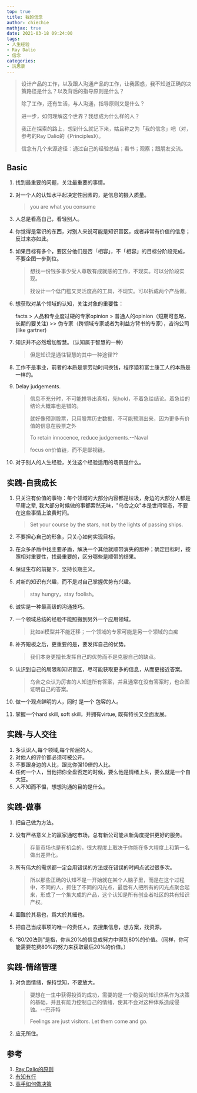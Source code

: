 ```yaml
---
top: true
title: 我的信念
author: chiechie
mathjax: true
date: 2021-03-18 09:24:00
tags:
- 人生经验
- Ray Dalio
- 信念
categories: 
- 沉思录
---
```


> 设计产品的工作，以及跟人沟通产品的工作，让我困惑，我不知道正确的决策路径是什么？以及背后的指导原则是什么？
> 
> 除了工作，还有生活，与人沟通，指导原则又是什么？
> 
> 进一步，如何理解这个世界？我想成为什么样的人？
> 
> 我正在探索的路上，想到什么就记下来，姑且称之为「我的信念」吧（对，参考的Ray Dalio的《Principles》）。
>
> 信念有几个来源途径：通过自己的经验总结；看书；观察；跟朋友交流。


## Basic

1. 找到最重要的问题，关注最重要的事情。
2. 对一个人的认知水平起决定性因素的，是信息的摄入质量。 
    
    > you are what you consume
3. 人总是看高自己，看轻别人。
4. 你觉得是常识的东西，对别人来说可能是知识盲区，或者非常有价值的信息；反过来亦如此。
5. 如果目标有多个，要区分他们是否「相容」，不「相容」的目标分阶段完成，不要企图一步到位。
   
   > 想找一份钱多事少受人尊敬有成就感的工作，不现实。可以分阶段实现。
   > 
   > 找设计一个低门槛又灵活度高的工具，不现实。可以拆成两个产品做。
   
6. 想获取对某个领域的认知，关注对象的重要性：
   
   facts > 人品和专业度过硬的专家opinion > 普通人的opinion（短期可忽略，长期的要关注) >> 伪专家（跨领域专家或者为利益方背书的专家），咨询公司(like gartner)
8. 知识并不必然增加智慧。（认知属于智慧的一种）
   
   > 但是知识是通往智慧的其中一种途径??
    
11. 工作不是事业，前者的本质是拿劳动时间换钱，程序猿和富士康工人的本质是一样的。
12. Delay judgements.
    
    > 信息不充分时，不可能推导出真相，先hold，不着急给结论。着急给的结论大概率也是错的。
    > 
    > 就好像预测股票，只用股票历史数据，不可能预测出来，因为更多有价值的信息在股票之外 
    > 
    > To retain innocence, reduce judgements.--Naval
    > 
    > focus on价值链，而不是鄙视链。
13. 对于别人的人生经验，关注这个经验适用的场景是什么。


## 实践-自我成长

1. 只关注有价值的事物：每个领域的大部分内容都是垃圾，身边的大部分人都是平庸之辈, 我大部分时候做的事都索然无味，"乌合之众"本是世间常态，不要在这些事情上浪费时间。 
  
   > Set your course by the stars, not by the lights of passing ships. 

2. 不要担心自己的形象，只关心如何实现目标。
3. 在众多矛盾中找主要矛盾，解决一个其他就顺带消失的那种；确定目标时，按照相对重要性，找最重要的，区分哪些是顺带的结果。
5. 保证生存的前提下，坚持长期主义。
7. 对新的知识有兴趣，而不是对自己掌握优势有兴趣。
  
   > stay hungry，stay foolish。

8. 诚实是一种最高级的沟通技巧。
9. 一个领域总结的经验不能照搬到另外一个应用领域。
   
   > 比如ai模型并不能迁移；一个领域的专家可能是另一个领域的白痴

10. 补齐短板之后，更重要的是，要发挥自己的优势。
  
    > 我们本身更擅长发挥自己的优势而不是克服自己的缺点。

11. 认识到自己的局限和知识盲区，尽可能获取更多的信息，从而更接近答案。
   
    > 乌合之众认为厉害的人知道所有答案，并且通常在没有答案时，也企图证明自己的答案。
12. 做一个观点鲜明的人，同时 是一个 包容的人。
13. 掌握一个hard skill, soft skill，并拥有virtue, 既有特长又全面发展。 

## 实践-与人交往

1. 多认识人,每个领域,每个阶层的人。
2. 对他人的评价都必须可被公开。
3. 不要跟身边的人比，跟比你强10倍的人比。
4. 任何一个人，当他把你全盘否定的时候，要么他是情绪上头，要么就是一个自大狂。
5. 人不知而不愠，想想沟通的目的是什么。


## 实践-做事

1. 把自己做为方法。
2. 没有严格意义上的赢家通吃市场，总有新公司能从新角度提供更好的服务。
   
   > 存量市场也是有机会的，很大程度上取决于你能在多大程度上和第一名做出差异化。
3. 所有伟大的需求都一定会用错误的方法或在错误的时间点试过很多次。
   
   > 所以那些正确的认知不是一开始就在某个人脑子里，而是在这个过程中，不同的人，抓住了不同的闪光点，最后有人把所有的闪光点聚合起来，形成了一个集大成的产品，这个认知是所有创业者社区的共有知识产权。 
4. 圖難於其易也，爲大於其細也。
5. 把自己当成事项的唯一的责任人，去搜集信息，想方案，找资源。
7. “80/20法则”是指，你从20%的信息或努力中得到80%的价值。（同样，你可能需要花费80%的努力来获取最后20%的价值。）

## 实践-情绪管理

1. 对负面情绪，保持觉知，不要放大。

    > 要想在一生中获得投资的成功，需要的是一个稳妥的知识体系作为决策的基础，并且有能力控制自己的情绪，使其不会对这种体系造成侵蚀。--巴菲特
    > 
    > Feelings are just visitors. Let them come and go.
   
2. 应无所住。

## 参考
1. [Ray Dalio的原则](https://weread.qq.com/web/reader/848324405e0fe08483ab6a4kc7432af0210c74d97b01b1c)
2. [有知有行](https://zhuanlan.zhihu.com/p/173952845)
3. [高手如何做决策](https://mp.weixin.qq.com/s/Gn9PmhPqbeH4zPIf-XRbwQ)